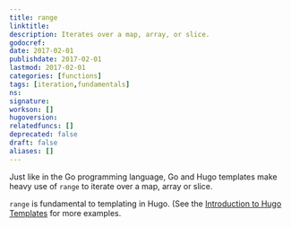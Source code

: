 ```yaml
---
title: range
linktitle:
description: Iterates over a map, array, or slice.
godocref:
date: 2017-02-01
publishdate: 2017-02-01
lastmod: 2017-02-01
categories: [functions]
tags: [iteration,fundamentals]
ns:
signature:
workson: []
hugoversion:
relatedfuncs: []
deprecated: false
draft: false
aliases: []
---
```


Just like in the Go programming language, Go and Hugo templates make heavy use of `range` to iterate over a map, array or slice.

`range` is fundamental to templating in Hugo. (See the [Introduction to Hugo Templates](/templates/introduction/) for more examples.
